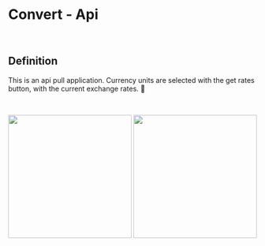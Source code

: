 # Convert - Api
<br>

## Definition

  This is an api pull application. Currency units are selected with the get rates button, with the current exchange rates. 👋

<br> 

<p align="center">
    <img src="https://user-images.githubusercontent.com/88663603/150677984-94ff5e5e-21f4-4cfd-9fd2-c1476196cc5c.PNG" width="250"> 
    <img src="https://user-images.githubusercontent.com/88663603/150678002-02007c36-c1ab-46ca-885a-d57ebd76f40a.PNG" width="250"> 
   
</p>

<a id="contribution"></a>

<br>
